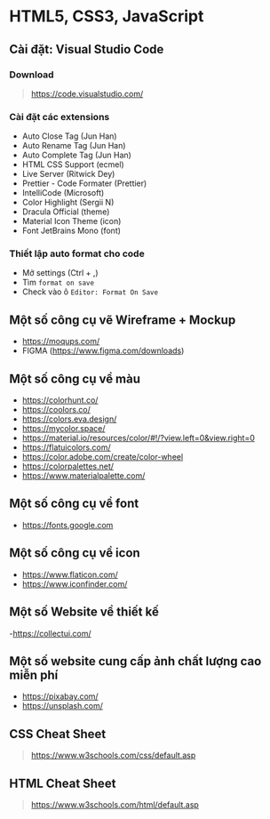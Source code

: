 # HTML5, CSS3, JavaScript

## Cài đặt: Visual Studio Code

### Download

> <https://code.visualstudio.com/>

### Cài đặt các extensions

- Auto Close Tag (Jun Han)
- Auto Rename Tag (Jun Han)
- Auto Complete Tag (Jun Han)
- HTML CSS Support (ecmel)
- Live Server (Ritwick Dey)
- Prettier - Code Formater (Prettier)
- IntelliCode (Microsoft)
- Color Highlight (Sergii N)
- Dracula Official (theme)
- Material Icon Theme (icon)
- Font JetBrains Mono (font)

### Thiết lập auto format cho code

- Mở settings (Ctrl + ,)
- Tìm `format on save`
- Check vào ô `Editor: Format On Save`

## Một số công cụ vẽ Wireframe + Mockup

- <https://moqups.com/>
- FIGMA (<https://www.figma.com/downloads>)

## Một số công cụ về màu

- <https://colorhunt.co/>
- <https://coolors.co/>
- <https://colors.eva.design/>
- <https://mycolor.space/>
- <https://material.io/resources/color/#!/?view.left=0&view.right=0>
- <https://flatuicolors.com/>
- <https://color.adobe.com/create/color-wheel>
- <https://colorpalettes.net/>
- <https://www.materialpalette.com/>

## Một số công cụ về font

- <https://fonts.google.com>

## Một số công cụ về icon

- <https://www.flaticon.com/>
- <https://www.iconfinder.com/>

## Một số Website về thiết kế

-<https://collectui.com/>

## Một số website cung cấp ảnh chất lượng cao miễn phí

- <https://pixabay.com/>
- <https://unsplash.com/>

## CSS Cheat Sheet

> <https://www.w3schools.com/css/default.asp>

## HTML Cheat Sheet

> <https://www.w3schools.com/html/default.asp>
